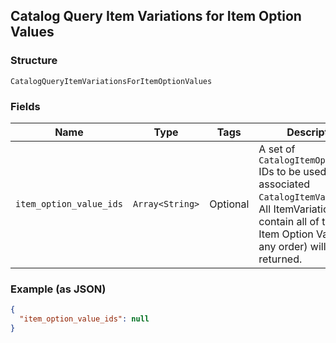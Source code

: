 ## Catalog Query Item Variations for Item Option Values

### Structure

`CatalogQueryItemVariationsForItemOptionValues`

### Fields

| Name | Type | Tags | Description |
|  --- | --- | --- | --- |
| `item_option_value_ids` | `Array<String>` | Optional | A set of `CatalogItemOptionValue` IDs to be used to find associated<br>`CatalogItemVariation`s. All ItemVariations that contain all of the given<br>Item Option Values (in any order) will be returned. |

### Example (as JSON)

```json
{
  "item_option_value_ids": null
}
```

